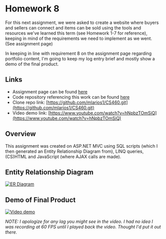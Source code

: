 # Homework 8

For this next assignment, we were asked to create a website where buyers and sellers can connect and items can be sold using the tools and resources we've learned this term (see Homework 1-7 for reference), keeping in mind of the requirements we need to implement as we went. (See assignment page)

In keeping in line with requirement 8 on the assignment page regarding portfolio content, I'm going to keep my log entry brief and mostly show a demo of the final product.

## Links

* Assignment page can be found [here](http://www.wou.edu/~morses/classes/cs46x/assignments/HW8_1819.html)
* Code repository referencing this work can be found [here](https://github.com/mlarios1/CS460/tree/master/hw8)
* Clone repo link: [https://github.com/mlarios1/CS460.git](https://github.com/mlarios1/CS460.git)
* Video demo link: [https://www.youtube.com/watch?v=hNpbzTOmSiQ](https://www.youtube.com/watch?v=hNpbzTOmSiQ)

## Overview

This assignment was created on ASP.NET MVC using SQL scripts (which I then generated an Entity Relationship Diagram from), LINQ queries, (CS)HTML and JavaScript (where AJAX calls are made).

## Entity Relationship Diagram

[![ER Diagram](https://mlarios1.github.io/mlarios1.github.io/CS460/HW8/ERDiagram.PNG)](https://mlarios1.github.io/mlarios1.github.io/CS460/HW8/ERDiagram.PNG)

## Demo of Final Product

[![Video demo](https://mlarios1.github.io/mlarios1.github.io/CS460/HW8/Website.PNG)](https://www.youtube.com/watch?v=hNpbzTOmSiQ)

_NOTE: I apologize for any lag you might see in the video. I had no idea I was recording at 60 FPS until I played back the video. Thought I'd put it out there._
